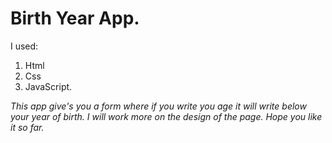 # Birth Year App.
  
  I used: 
  1. Html
  2. Css
  3. JavaScript.
  
  *This app give's you a form where if you write you age it will write below your year of birth.*
  *I will work more on the design of the page.* 
  *Hope you like it so far.*
